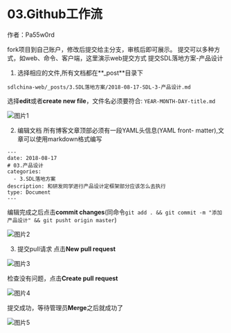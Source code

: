 
# 03.Github工作流

作者：Pa55w0rd




fork项目到自己账户，修改后提交给主分支，审核后即可展示。
提交可以多种方式，如web、命令、客户端，这里演示web提交方式
提交SDL落地方案-产品设计
1. 选择相应的文件,所有文档都在**_post**目录下
```
sdlchina-web/_posts/3.SDL落地方案/2018-08-17-SDL-3-产品设计.md
```

选择**edit**或者**create new file**，文件名必须要符合: ```YEAR-MONTH-DAY-title.md```

![图片1](/images/2018/10/github/1.png)

2. 编辑文档
所有博客文章顶部必须有一段YAML头信息(YAML front- matter),文章可以使用markdown格式编写
```
---
date: 2018-08-17
# 03.产品设计
categories:
  - 3.SDL落地方案
description: 和研发同学进行产品设计定框架部分应该怎么去执行
type: Document
---
```

编辑完成之后点击**commit changes**(同命令```git add . && git commit -m "添加产品设计" && git pusht origin master```)

![图片2](/images/2018/10/github/2.png)

3. 提交pull请求
点击**New pull request**

![图片3](/images/2018/10/github/3.png)

检查没有问题，点击**Create pull request**

![图片4](/images/2018/10/github/4.png)

提交成功，等待管理员**Merge**之后就成功了

![图片5](/images/2018/10/github/5.png)
